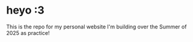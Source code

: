 # heyo :3

This is the repo for my personal website I'm building over the Summer of 2025 as practice! 

